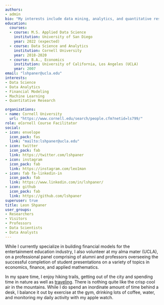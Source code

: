```yaml
---
authors:
- admin
bio: "My interests include data mining, analytics, and quantitative research."
education:
  courses:
  - course: M.S. Applied Data Science
    institution: University of San Diego
    year: 2022 (expected)
  - course: Data Science and Analytics
    institution: Cornell University
    year: 2018-2020
  - course: B.A., Economics
    institution: University of California, Los Angeles (UCLA)
    year: 2007
email: "lshpaner@ucla.edu"
interests:
- Data Science
- Data Analytics
- Financial Modeling
- Machine Learning
- Quantitative Research

organizations:
- name: Cornell University
  url: "https://www.cornell.edu/search/people.cfm?netid=ls799/"
role: eCornell Course Facilitator
social:
- icon: envelope
  icon_pack: fas
  link: "mailto:lshpaner@ucla.edu"
- icon: twitter
  icon_pack: fab
  link: https://twitter.com/lshpaner
- icon: instagram
  icon_pack: fab
  link: https://instagram.com/leo1man  
- icon: fab fa-linkedin-in
  icon_pack: fab
  link: https://www.linkedin.com/in/lshpaner/
- icon: github
  icon_pack: fab
  link: https://github.com/lshpaner
superuser: true
title: Leon Shpaner
user_groups:
- Researchers
- Visitors
- Professors
- Data Scientists
- Data Analysts
---
```


While I currently specialize in building financial models for the entertainment education industry, I also volunteer at my alma mater (UCLA), on a professional panel comprising of alumni and professors overseeing the successful completion of student presentations on a variety of topics in economics, finance, and applied mathematics. 

In my spare time, I enjoy hiking trails, getting out of the city and spending time in nature as well as [traveling](/blog/post). There is nothing quite like the crisp cool air in the mountains. While I do spend an inordinate amount of time behind a desk, I balance it out by exercise at the gym, drinking lots of coffee, water, and monitoring my daily activity with my apple watch. 
